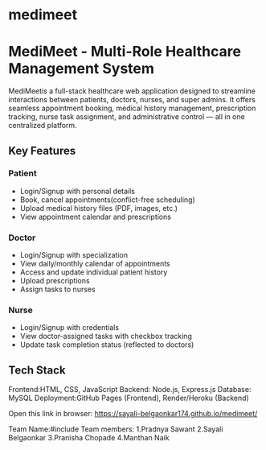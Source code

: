 # medimeet
# MediMeet - Multi-Role Healthcare Management System

MediMeetis a full-stack healthcare web application designed to streamline interactions between patients, doctors, nurses, and super admins. It offers seamless appointment booking, medical history management, prescription tracking, nurse task assignment, and administrative control — all in one centralized platform.



##  Key Features

###  Patient
- Login/Signup with personal details
- Book, cancel appointments(conflict-free scheduling)
- Upload medical history files (PDF, images, etc.)
- View appointment calendar and prescriptions


###  Doctor
- Login/Signup with specialization
- View daily/monthly calendar of appointments
- Access and update individual patient history
- Upload prescriptions 
- Assign tasks to nurses

###  Nurse
- Login/Signup with credentials
- View doctor-assigned tasks with checkbox tracking
- Update task completion status (reflected to doctors)



##  Tech Stack

Frontend:HTML, CSS, JavaScript
 Backend: Node.js, Express.js
 Database: MySQL 
Deployment:GitHub Pages (Frontend), Render/Heroku (Backend)

  Open this link in browser: https://sayali-belgaonkar174.github.io/medimeet/

Team Name:#include
Team members:
1.Pradnya Sawant
2.Sayali Belgaonkar
3.Pranisha Chopade
4.Manthan Naik

